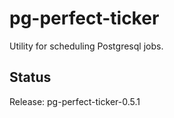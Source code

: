 pg-perfect-ticker
=================

Utility for scheduling Postgresql jobs.


Status
------

Release: pg-perfect-ticker-0.5.1
